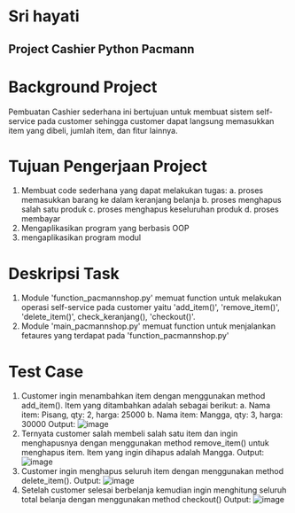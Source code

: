 # Sri hayati
## Project Cashier Python Pacmann
#
#
#
# Background Project

Pembuatan Cashier sederhana ini bertujuan untuk membuat sistem self-service pada customer sehingga customer dapat langsung memasukkan item yang dibeli, jumlah item, dan fitur lainnya. 
#
# Tujuan Pengerjaan Project
1. Membuat code sederhana yang dapat melakukan tugas:
a. proses memasukkan barang ke dalam keranjang belanja
b. proses menghapus salah satu produk
c. proses menghapus keseluruhan produk
d. proses membayar 
2. Mengaplikasikan program yang berbasis OOP
3. mengaplikasikan program modul

# Deskripsi Task
1. Module 'function_pacmannshop.py' memuat function untuk melakukan operasi self-service pada customer yaitu 'add_item()', 'remove_item()', 'delete_item()', check_keranjang(), 'checkout()'.
2. Module 'main_pacmannshop.py' memuat function untuk menjalankan fetaures yang terdapat pada 'function_pacmannshop.py'


# Test Case
1. Customer ingin menambahkan item dengan menggunakan method add_item().  Item yang ditambahkan adalah sebagai berikut:
a. Nama item: Pisang, qty: 2, harga: 25000
b. Nama item: Mangga, qty: 3, harga: 30000
Output:
![image](https://drive.google.com/file/d/122fhAR4TKd6uu4Ri6ftDYYyrVvC4bwmQ/view?usp=drive_link<FILE_ID>/view?usp=sharing)
2. Ternyata customer salah membeli salah satu item dan ingin menghapusnya dengan menggunakan method remove_item() untuk menghapus item. Item yang ingin dihapus adalah Mangga.
Output:
![image](https://drive.google.com/file/d/1mPskN1fkKFjNRQ_j45KT5UsBmIUMIMVH/view?usp=drive_link<FILE_ID>/view?usp=sharing)
3. Customer ingin menghapus seluruh item dengan menggunakan method delete_item().
Output:
![image](https://drive.google.com/file/d/1C_du8Al7N6DUNMJcuBEjDKVOOU6PSQlh/view?usp=drive_link<FILE_ID>/view?usp=sharing)
4. Setelah customer selesai berbelanja kemudian ingin menghitung seluruh total belanja dengan menggunakan method checkout()
Output:
![image](https://drive.google.com/file/d/1kVnWiZuQkLTagSM8plujDwAfB87c8Llz/view?usp=drive_link<FILE_ID>/view?usp=sharing)

